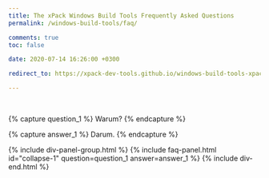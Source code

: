 ```yaml
---
title: The xPack Windows Build Tools Frequently Asked Questions
permalink: /windows-build-tools/faq/

comments: true
toc: false

date: 2020-07-14 16:26:00 +0300

redirect_to: https://xpack-dev-tools.github.io/windows-build-tools-xpack/docs/faq/

---
```


<br/>

{% capture question_1 %}
Warum?
{% endcapture %}

{% capture answer_1 %}
Darum.
{% endcapture %}

{% include div-panel-group.html %}
{% include faq-panel.html id="collapse-1" question=question_1 answer=answer_1 %}
{% include div-end.html %}

